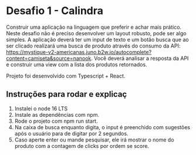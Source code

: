 # Desafio 1 - Calindra

Construir uma aplicação na linguagem que preferir e achar mais prático. Neste desafio não
é preciso desenvolver um layout robusto, pode ser algo simples. A aplicação deverá ter um input de
texto e um botão busca que ao ser clicado realizará uma busca de produto através do consumo da
API:
https://mystique-v2-americanas.juno.b2w.io/autocomplete?content=camiseta&source=nanook​.
Você deverá analisar a resposta da API e construir uma ​view ​com a lista dos produtos retornados.

Projeto foi desenvolvido com Typescript + React.

## Instruções para rodar e explicaç
1. Instalei o node 16 LTS
2. Instale as dependências com npm.
3. Rode o projeto com npm run start.
4. Na caixa de busca enquanto digita, o input é preenchido com sugestões após o usuário para de digitar por 2 segundos.
5. Caso aperte enter ou mande pesquisar, ele irá mostrar o nome do produto com a contagem de clicks por ordem se score.
